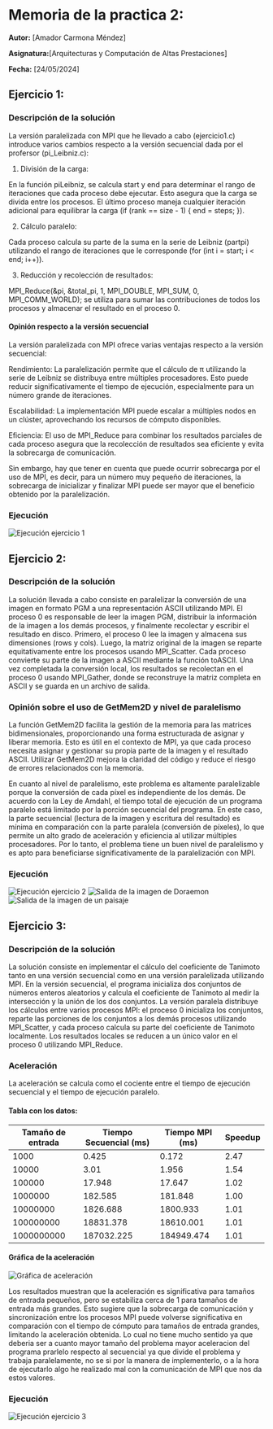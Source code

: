 # Memoria de la practica 2:

**Autor:** [Amador Carmona Méndez]

**Asignatura:**[Arquitecturas y Computación de Altas Prestaciones]

**Fecha:** [24/05/2024]

## Ejercicio 1:

### Descripción de la solución
La versión paralelizada con MPI que he llevado a cabo (ejercicio1.c) introduce varios cambios respecto a la versión secuencial  dada por el profersor (pi_Leibniz.c):

1. División de la carga:

En la función piLeibniz, se calcula start y end para determinar el rango de iteraciones que cada proceso debe ejecutar. Esto asegura que la carga se divida entre los procesos.
El último proceso maneja cualquier iteración adicional para equilibrar la carga (if (rank == size - 1) { end = steps; }).

2. Cálculo paralelo:

Cada proceso calcula su parte de la suma en la serie de Leibniz (partpi) utilizando el rango de iteraciones que le corresponde (for (int i = start; i < end; i++)).

3. Reducción y recolección de resultados:

MPI_Reduce(&pi, &total_pi, 1, MPI_DOUBLE, MPI_SUM, 0, MPI_COMM_WORLD); se utiliza para sumar las contribuciones de todos los procesos y almacenar el resultado en el proceso 0.


#### Opinión respecto a la versión secuencial
La versión paralelizada con MPI ofrece varias ventajas respecto a la versión secuencial:

Rendimiento: La paralelización permite que el cálculo de π utilizando la serie de Leibniz se distribuya entre múltiples procesadores. Esto puede reducir significativamente el tiempo de ejecución, especialmente para un número grande de iteraciones.

Escalabilidad: La implementación MPI puede escalar a múltiples nodos en un clúster, aprovechando los recursos de cómputo disponibles.

Eficiencia: El uso de MPI_Reduce para combinar los resultados parciales de cada proceso asegura que la recolección de resultados sea eficiente y evita la sobrecarga de comunicación.

Sin embargo, hay que tener en cuenta que puede ocurrir sobrecarga por el uso de MPI, es decir,  para un número muy pequeño de iteraciones, la sobrecarga de inicializar y finalizar MPI puede ser mayor que el beneficio obtenido por la paralelización.

### Ejecución
![Ejecución ejercicio 1](images/ExEj1.png)


## Ejercicio 2:

### Descripción de la solución
La solución llevada a cabo consiste en paralelizar la conversión de una imagen en formato PGM a una representación ASCII utilizando MPI. El proceso 0 es responsable de leer la imagen PGM, distribuir la información de la imagen a los demás procesos, y finalmente recolectar y escribir el resultado en disco. Primero, el proceso 0 lee la imagen y almacena sus dimensiones (rows y cols). Luego, la matriz original de la imagen se reparte equitativamente entre los procesos usando MPI_Scatter. Cada proceso convierte su parte de la imagen a ASCII mediante la función toASCII. Una vez completada la conversión local, los resultados se recolectan en el proceso 0 usando MPI_Gather, donde se reconstruye la matriz completa en ASCII y se guarda en un archivo de salida.

### Opinión sobre el uso de GetMem2D y nivel de paralelismo
La función GetMem2D facilita la gestión de la memoria para las matrices bidimensionales, proporcionando una forma estructurada de asignar y liberar memoria. Esto es útil en el contexto de MPI, ya que cada proceso necesita asignar y gestionar su propia parte de la imagen y el resultado ASCII. Utilizar GetMem2D mejora la claridad del código y reduce el riesgo de errores relacionados con la memoria.

En cuanto al nivel de paralelismo, este problema es altamente paralelizable porque la conversión de cada píxel es independiente de los demás. De acuerdo con la Ley de Amdahl, el tiempo total de ejecución de un programa paralelo está limitado por la porción secuencial del programa. En este caso, la parte secuencial (lectura de la imagen y escritura del resultado) es mínima en comparación con la parte paralela (conversión de píxeles), lo que permite un alto grado de aceleración y eficiencia al utilizar múltiples procesadores. Por lo tanto, el problema tiene un buen nivel de paralelismo y es apto para beneficiarse significativamente de la paralelización con MPI.

### Ejecución
![Ejecución ejercicio 2](images/ExEj2.png)
![Salida de la imagen de Doraemon](images/SalidaDora.png)
![Salida de la imagen de un paisaje](images/SalidaOutput.png)

## Ejercicio 3:

### Descripción de la solución

La solución consiste en implementar el cálculo del coeficiente de Tanimoto tanto en una versión secuencial como en una versión paralelizada utilizando MPI. En la versión secuencial, el programa inicializa dos conjuntos de números enteros aleatorios y calcula el coeficiente de Tanimoto al medir la intersección y la unión de los dos conjuntos. La versión paralela distribuye los cálculos entre varios procesos MPI: el proceso 0 inicializa los conjuntos, reparte las porciones de los conjuntos a los demás procesos utilizando MPI_Scatter, y cada proceso calcula su parte del coeficiente de Tanimoto localmente. Los resultados locales se reducen a un único valor en el proceso 0 utilizando MPI_Reduce.
### Aceleración
La aceleración se calcula como el cociente entre el tiempo de ejecución secuencial y el tiempo de ejecución paralelo.
#### Tabla con los datos:
| Tamaño de entrada | Tiempo Secuencial (ms) | Tiempo MPI (ms) | Speedup |
|-------------------|-------------------------|-----------------|---------|
| 1000              | 0.425                   | 0.172           | 2.47    |
| 10000             | 3.01                    | 1.956           | 1.54    |
| 100000            | 17.948                  | 17.647          | 1.02    |
| 1000000           | 182.585                 | 181.848         | 1.00    |
| 10000000          | 1826.688                | 1800.933        | 1.01    |
| 100000000         | 18831.378               | 18610.001       | 1.01    |
| 1000000000        | 187032.225              | 184949.474      | 1.01    |

#### Gráfica de la aceleración
![Gráfica de aceleración](images/speedup_plot.png)

Los resultados muestran que la aceleración es significativa para tamaños de entrada pequeños, pero se estabiliza cerca de 1 para tamaños de entrada más grandes. Esto sugiere que la sobrecarga de comunicación y sincronización entre los procesos MPI puede volverse significativa en comparación con el tiempo de cómputo para tamaños de entrada grandes, limitando la aceleración obtenida. Lo cual no tiene mucho sentido ya que deberia ser a cuanto mayor tamaño del problema mayor aceleracion del programa prarlelo respecto al secuencial ya que divide el problema y trabaja paralelamente, no se si por la manera de implementerlo, o a la hora de ejecutarlo algo he realizado mal con la comunicación de MPI que nos da estos valores.

### Ejecución
![Ejecución ejercicio 3](images/ExEj3.png)

